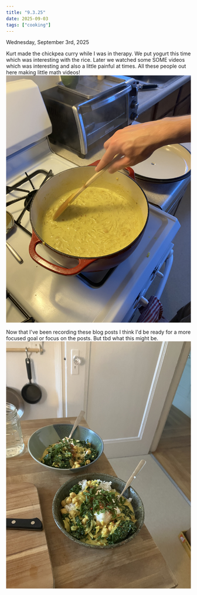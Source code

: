 ```yaml
---
title: "9.3.25"
date: 2025-09-03
tags: ["cooking"]
---
```

Wednesday, September 3rd, 2025

Kurt made the chickpea curry while I was in therapy. We put yogurt this time which was interesting with the rice. Later we watched some SOME videos which was interesting and also a little painful at times. All these people out here making little math videos!
![Image 1](./IMG_6147.jpeg)

Now that I've been recording these blog posts I think I'd be ready for a more focused goal or focus on the posts. But tbd what this might be.
![Image 2](./IMG_6149.jpeg)

